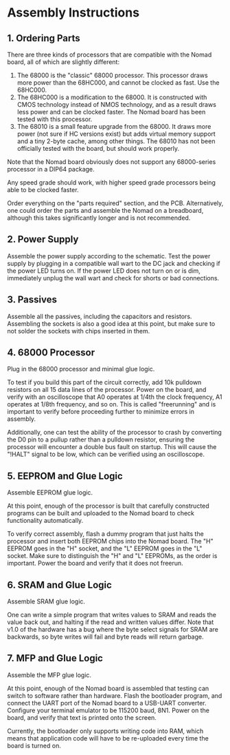 # Assembly Instructions
## 1. Ordering Parts
There are three kinds of processors that are compatible with the Nomad board, all of which are slightly different:
1. The 68000 is the "classic" 68000 processor.  This processor draws more power than the 68HC000, and cannot be clocked as fast.  Use the 68HC000.
2. The 68HC000 is a modification to the 68000.  It is constructed with CMOS technology instead of NMOS technology, and as a result draws less power and can be clocked faster.  The Nomad board has been tested with this processor.
3. The 68010 is a small feature upgrade from the 68000.  It draws more power (not sure if HC versions exist) but adds virtual memory support and a tiny 2-byte cache, among other things.  The 68010 has not been officially tested with the board, but should work properly.

Note that the Nomad board obviously does not support any 68000-series processor in a DIP64 package.

Any speed grade should work, with higher speed grade processors being able to be clocked faster.

Order everything on the "parts required" section, and the PCB.  Alternatively, one could order the parts and assemble the Nomad on a breadboard, although this takes significantly longer and is not recommended.

## 2. Power Supply
Assemble the power supply according to the schematic.  Test the power supply by plugging in a compatible wall wart to the DC jack and checking if the power LED turns on.  If the power LED does not turn on or is dim, immediately unplug the wall wart and check for shorts or bad connections.

## 3. Passives
Assemble all the passives, including the capacitors and resistors.  Assembling the sockets is also a good idea at this point, but make sure to not solder the sockets with chips inserted in them.

## 4. 68000 Processor
Plug in the 68000 processor and minimal glue logic.

To test if you build this part of the circuit correctly, add 10k pulldown resistors on all 15 data lines of the processor.  Power on the board, and verify with an oscilloscope that A0 operates at 1/4th the clock frequency, A1 operates at 1/8th frequency, and so on.  This is called "freerunning" and is important to verify before proceeding further to minimize errors in assembly.

Additionally, one can test the ability of the processor to crash by converting the D0 pin to a pullup rather than a pulldown resistor, ensuring the processor will encounter a double bus fault on startup.  This will cause the "!HALT" signal to be low, which can be verified using an oscilloscope.

## 5. EEPROM and Glue Logic
Assemble EEPROM glue logic.

At this point, enough of the processor is built that carefully constructed programs can be built and uploaded to the Nomad board to check functionality automatically. 

To verify correct assembly, flash a dummy program that just halts the processor and insert both EEPROM chips into the Nomad board.  The "H" EEPROM goes in the "H" socket, and the "L" EEPROM goes in the "L" socket.  Make sure to distinguish the "H" and "L" EEPROMs, as the order is important.  Power the board and verify that it does not freerun.

## 6. SRAM and Glue Logic
Assemble SRAM glue logic.

One can write a simple program that writes values to SRAM and reads the value back out, and halting if the read and written values differ.  Note that v1.0 of the hardware has a bug where the byte select signals for SRAM are backwards, so byte writes will fail and byte reads will return garbage.

## 7. MFP and Glue Logic
Assemble the MFP glue logic.

At this point, enough of the Nomad board is assembled that testing can switch to software rather than hardware.  Flash the bootloader program, and connect the UART port of the Nomad board to a USB-UART converter.  Configure your terminal emulator to be 115200 baud, 8N1.  Power on the board, and verify that text is printed onto the screen.

Currently, the bootloader only supports writing code into RAM, which means that application code will have to be re-uploaded every time the board is turned on.
